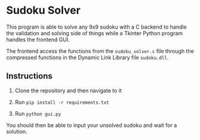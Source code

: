 # Sudoku Solver

This program is able to solve any 9x9 sudoku with a C backend to handle the validation and solving side of things while a Tkinter Python program handles the frontend GUI.

The frontend access the functions from the `sudoku_solver.c` file through the compressed functions in the Dynamic Link Library file `sudoku.dll`.

## Instructions

1. Clone the repository and then navigate to it

2. Run `pip install -r requirements.txt`

3. Run `python gui.py`

You should then be able to input your unsolved sudoku and wait for a solution.